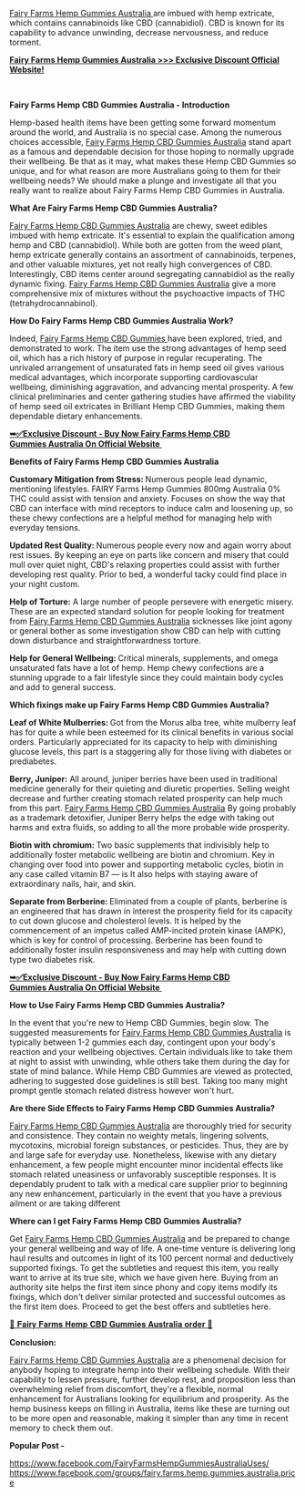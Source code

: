 <p><a href="https://sales24hour.com/sale-fairy">Fairy Farms Hemp Gummies Australia&nbsp;</a>are imbued with hemp extricate, which contains cannabinoids like CBD (cannabidiol). CBD is known for its capability to advance unwinding, decrease nervousness, and reduce torment.</p>
<p><strong><a href="https://sales24hour.com/sale-fairy">Fairy Farms Hemp Gummies Australia&nbsp;&gt;&gt;&gt; Exclusive Discount Official Website!</a></strong></p>
<p>&nbsp;</p>
<p><strong>Fairy Farms Hemp CBD Gummies Australia - Introduction</strong></p>
<p>Hemp-based health items have been getting some forward momentum around the world, and Australia is no special case. Among the numerous choices accessible,&nbsp;<a href="https://sales24hour.com/sale-fairy">Fairy Farms Hemp CBD Gummies Australia</a>&nbsp;stand apart as a famous and dependable decision for those hoping to normally upgrade their wellbeing. Be that as it may, what makes these Hemp CBD Gummies so unique, and for what reason are more Australians going to them for their wellbeing needs? We should make a plunge and investigate all that you really want to realize about Fairy Farms Hemp CBD Gummies in Australia.</p>
<p><strong>What Are Fairy Farms Hemp CBD Gummies Australia?</strong></p>
<p><a href="https://sales24hour.com/sale-fairy">Fairy Farms Hemp CBD Gummies Australia</a>&nbsp;are chewy, sweet edibles imbued with hemp extricate. It's essential to explain the qualification among hemp and CBD (cannabidiol). While both are gotten from the weed plant, hemp extricate generally contains an assortment of cannabinoids, terpenes, and other valuable mixtures, yet not really high convergences of CBD. Interestingly, CBD items center around segregating cannabidiol as the really dynamic fixing.&nbsp;<a href="https://sales24hour.com/sale-fairy">Fairy Farms Hemp CBD Gummies Australia</a>&nbsp;give a more comprehensive mix of mixtures without the psychoactive impacts of THC (tetrahydrocannabinol).</p>
<p><strong>How Do&nbsp;</strong><strong>Fairy Farms Hemp CBD Gummies&nbsp;</strong><strong>Australia</strong><strong>&nbsp;Work?</strong></p>
<p>Indeed,&nbsp;<a href="https://sales24hour.com/sale-fairy">Fairy Farms Hemp CBD Gummies&nbsp;</a>have been explored, tried, and demonstrated to work. The item use the strong advantages of hemp seed oil, which has a rich history of purpose in regular recuperating. The unrivaled arrangement of unsaturated fats in hemp seed oil gives various medical advantages, which incorporate supporting cardiovascular wellbeing, diminishing aggravation, and advancing mental prosperity. A few clinical preliminaries and center gathering studies have affirmed the viability of hemp seed oil extricates in Brilliant Hemp CBD Gummies, making them dependable dietary enhancements.</p>
<p><strong><a href="https://sales24hour.com/sale-fairy">➥✅Exclusive Discount - Buy Now&nbsp;Fairy Farms Hemp CBD Gummies&nbsp;Australia On Official Website&nbsp;</a></strong></p>
<p><strong>Benefits of&nbsp;</strong><strong>Fairy Farms Hemp CBD Gummies&nbsp;</strong><strong>Australia</strong></p>
<p><strong>Customary Mitigation from Stress:&nbsp;</strong>Numerous people lead dynamic, mentioning lifestyles. FAIRY Farms Hemp Gummies 800mg Australia 0% THC could assist with tension and anxiety. Focuses on show the way that CBD can interface with mind receptors to induce calm and loosening up, so these chewy confections are a helpful method for managing help with everyday tensions.</p>
<p><strong>Updated Rest Quality:&nbsp;</strong>Numerous people every now and again worry about rest issues. By keeping an eye on parts like concern and misery that could mull over quiet night, CBD's relaxing properties could assist with further developing rest quality. Prior to bed, a wonderful tacky could find place in your night custom.</p>
<p><strong>Help of Torture:</strong>&nbsp;A large number of people persevere with energetic misery. These are an expected standard solution for people looking for treatment from&nbsp;<a href="https://sales24hour.com/sale-fairy">Fairy Farms Hemp CBD Gummies Australia</a>&nbsp;sicknesses like joint agony or general bother as some investigation show CBD can help with cutting down disturbance and straightforwardness torture.</p>
<p><strong>Help for General Wellbeing:&nbsp;</strong>Critical minerals, supplements, and omega unsaturated fats have a lot of hemp. Hemp chewy confections are a stunning upgrade to a fair lifestyle since they could maintain body cycles and add to general success.</p>
<p><strong>Which fixings make up&nbsp;</strong><strong>Fairy Farms Hemp CBD Gummies&nbsp;</strong><strong>Australia</strong><strong>?</strong></p>
<p><strong>Leaf of White Mulberries:&nbsp;</strong>Got from the Morus alba tree, white mulberry leaf has for quite a while been esteemed for its clinical benefits in various social orders. Particularly appreciated for its capacity to help with diminishing glucose levels, this part is a staggering ally for those living with diabetes or prediabetes.</p>
<p><strong>Berry, Juniper:</strong>&nbsp;All around, juniper berries have been used in traditional medicine generally for their quieting and diuretic properties. Selling weight decrease and further creating stomach related prosperity can help much from this part.&nbsp;<a href="https://sales24hour.com/sale-fairy">Fairy Farms Hemp CBD Gummies Australia</a>&nbsp;By going probably as a trademark detoxifier, Juniper Berry helps the edge with taking out harms and extra fluids, so adding to all the more probable wide prosperity.</p>
<p><strong>Biotin with chromium:&nbsp;</strong>Two basic supplements that indivisibly help to additionally foster metabolic wellbeing are biotin and chromium. Key in changing over food into power and supporting metabolic cycles, biotin in any case called vitamin B7 &mdash; is It also helps with staying aware of extraordinary nails, hair, and skin.</p>
<p><strong>Separate from Berberine:&nbsp;</strong>Eliminated from a couple of plants, berberine is an engineered that has drawn in interest the prosperity field for its capacity to cut down glucose and cholesterol levels. It is helped by the commencement of an impetus called AMP-incited protein kinase (AMPK), which is key for control of processing. Berberine has been found to additionally foster insulin responsiveness and may help with cutting down type two diabetes risk.</p>
<p><strong><a href="https://sales24hour.com/sale-fairy">➥✅Exclusive Discount - Buy Now&nbsp;Fairy Farms Hemp CBD Gummies&nbsp;Australia On Official Website&nbsp;</a></strong></p>
<p><strong>How to Use&nbsp;</strong><strong>Fairy Farms Hemp CBD Gummies&nbsp;</strong><strong>Australia</strong><strong>?</strong></p>
<p>In the event that you're new to Hemp CBD Gummies, begin slow. The suggested measurements for&nbsp;<a href="https://sales24hour.com/sale-fairy">Fairy Farms Hemp CBD Gummies Australia</a>&nbsp;is typically between 1-2 gummies each day, contingent upon your body's reaction and your wellbeing objectives. Certain individuals like to take them at night to assist with unwinding, while others take them during the day for state of mind balance. While Hemp CBD Gummies are viewed as protected, adhering to suggested dose guidelines is still best. Taking too many might prompt gentle stomach related distress however won't hurt.</p>
<p><strong>Are there Side Effects to Fairy Farms Hemp CBD Gummies Australia?</strong></p>
<p><a href="https://sales24hour.com/sale-fairy">Fairy Farms Hemp CBD Gummies Australia</a>&nbsp;are thoroughly tried for security and consistence. They contain no weighty metals, lingering solvents, mycotoxins, microbial foreign substances, or pesticides. Thus, they are by and large safe for everyday use. Nonetheless, likewise with any dietary enhancement, a few people might encounter minor incidental effects like stomach related uneasiness or unfavorably susceptible responses. It is dependably prudent to talk with a medical care supplier prior to beginning any new enhancement, particularly in the event that you have a previous ailment or are taking different&nbsp;</p>
<p><strong>Where can I get Fairy Farms Hemp CBD Gummies Australia?</strong></p>
<p>Get&nbsp;<a href="https://sales24hour.com/sale-fairy">Fairy Farms Hemp CBD Gummies Australia</a>&nbsp;and be prepared to change your general wellbeing and way of life. A one-time venture is delivering long haul results and outcomes in light of its 100 percent normal and deductively supported fixings. To get the subtleties and request this item, you really want to arrive at its true site, which we have given here. Buying from an authority site helps the first item since phony and copy items modify its fixings, which don't deliver similar protected and successful outcomes as the first item does. Proceed to get the best offers and subtleties here.</p>
<p><a href="https://sales24hour.com/sale-fairy">🎉 𝐅𝐚𝐢𝐫𝐲 𝐅𝐚𝐫𝐦𝐬 𝐇𝐞𝐦𝐩 𝐂𝐁𝐃 𝐆𝐮𝐦𝐦𝐢𝐞𝐬 𝐀𝐮𝐬𝐭𝐫𝐚𝐥𝐢𝐚 𝐨𝐫𝐝𝐞𝐫&nbsp;🎉</a></p>
<p><strong>Conclusion:</strong></p>
<p><a href="https://sales24hour.com/sale-fairy">Fairy Farms Hemp CBD Gummies Australia</a>&nbsp;are a phenomenal decision for anybody hoping to integrate hemp into their wellbeing schedule. With their capability to lessen pressure, further develop rest, and proposition less than overwhelming relief from discomfort, they're a flexible, normal enhancement for Australians looking for equilibrium and prosperity. As the hemp business keeps on filling in Australia, items like these are turning out to be more open and reasonable, making it simpler than any time in recent memory to check them out.</p>
<p><strong>Popular Post -&nbsp;</strong></p>
<p><a href="https://www.facebook.com/FairyFarmsHempGummiesAustraliaUses/">https://www.facebook.com/FairyFarmsHempGummiesAustraliaUses/</a>&nbsp;<br /><a href="https://www.facebook.com/groups/fairy.farms.hemp.gummies.australia.price">https://www.facebook.com/groups/fairy.farms.hemp.gummies.australia.price</a>&nbsp;</p>
<p>&nbsp;</p>
<div>&nbsp;</div>
